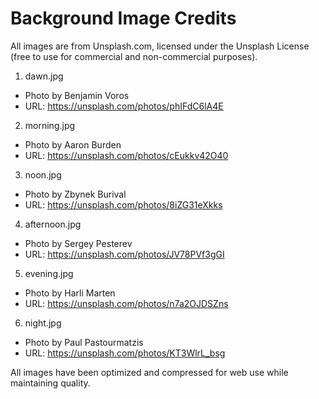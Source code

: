 # Background Image Credits

All images are from Unsplash.com, licensed under the Unsplash License (free to use for commercial and non-commercial purposes).

1. dawn.jpg
- Photo by Benjamin Voros
- URL: https://unsplash.com/photos/phIFdC6lA4E

2. morning.jpg
- Photo by Aaron Burden
- URL: https://unsplash.com/photos/cEukkv42O40

3. noon.jpg
- Photo by Zbynek Burival
- URL: https://unsplash.com/photos/8iZG31eXkks

4. afternoon.jpg
- Photo by Sergey Pesterev
- URL: https://unsplash.com/photos/JV78PVf3gGI

5. evening.jpg
- Photo by Harli Marten
- URL: https://unsplash.com/photos/n7a2OJDSZns

6. night.jpg
- Photo by Paul Pastourmatzis
- URL: https://unsplash.com/photos/KT3WlrL_bsg

All images have been optimized and compressed for web use while maintaining quality. 